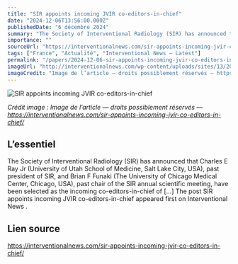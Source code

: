 ```yaml
---
title: "SIR appoints incoming JVIR co-editors-in-chief"
date: "2024-12-06T13:56:00.000Z"
publishedDate: "6 décembre 2024"
summary: "The Society of Interventional Radiology (SIR) has announced that Charles E Ray Jr (University of Utah School of Medicine, Salt Lake City, USA), past president of SIR, and Brian F Funaki (The University of Chicago Medical Center, Chicago, USA), past chair of the SIR annual scientific meeting, have been selected as the incoming co-editors-in-chief of [&#8230;] The post SIR appoints incoming JVIR co-editors-in-chief appeared first on Interventional News ."
importance: ""
sourceUrl: "https://interventionalnews.com/sir-appoints-incoming-jvir-co-editors-in-chief/"
tags: ["France", "Actualité", "Interventional News — Latest"]
permalink: "/papers/2024-12-06-sir-appoints-incoming-jvir-co-editors-in-chief"
imageUrl: "http://interventionalnews.com/wp-content/uploads/sites/13/2019/04/SIR-logo-2019-766x512.jpg"
imageCredit: "Image de l’article — droits possiblement réservés — https://interventionalnews.com/sir-appoints-incoming-jvir-co-editors-in-chief/"
---
```


![SIR appoints incoming JVIR co-editors-in-chief](http://interventionalnews.com/wp-content/uploads/sites/13/2019/04/SIR-logo-2019-766x512.jpg)

*Crédit image : Image de l’article — droits possiblement réservés — https://interventionalnews.com/sir-appoints-incoming-jvir-co-editors-in-chief/*

## L’essentiel

The Society of Interventional Radiology (SIR) has announced that Charles E Ray Jr (University of Utah School of Medicine, Salt Lake City, USA), past president of SIR, and Brian F Funaki (The University of Chicago Medical Center, Chicago, USA), past chair of the SIR annual scientific meeting, have been selected as the incoming co-editors-in-chief of [&#8230;] The post SIR appoints incoming JVIR co-editors-in-chief appeared first on Interventional News .

## Lien source

https://interventionalnews.com/sir-appoints-incoming-jvir-co-editors-in-chief/
